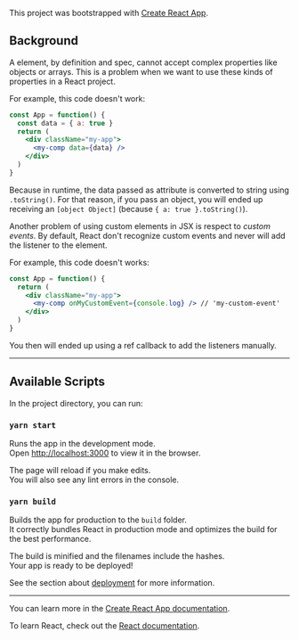 This project was bootstrapped with [Create React App](https://github.com/facebook/create-react-app).

## Background

A element, by definition and spec, cannot accept complex properties like objects or arrays. This is a problem when we want to use these kinds of properties in a React project.

For example, this code doesn't work:

```jsx
const App = function() {
  const data = { a: true }
  return (
    <div className="my-app">
      <my-comp data={data} />
    </div>
  )
}
```

Because in runtime, the data passed as attribute is converted to string using `.toString()`. For that reason, if you pass an object, you will ended up receiving an `[object Object]` (because `{ a: true }.toString()`).

Another problem of using custom elements in JSX is respect to _custom events_. By default, React don't recognize custom events and never will add the listener to the element.

For example, this code doesn't works:

```jsx
const App = function() {
  return (
    <div className="my-app">
      <my-comp onMyCustomEvent={console.log} /> // 'my-custom-event'
    </div>
  )
}
```

You then will ended up using a ref callback to add the listeners manually.

---

## Available Scripts

In the project directory, you can run:

### `yarn start`

Runs the app in the development mode.<br>
Open [http://localhost:3000](http://localhost:3000) to view it in the browser.

The page will reload if you make edits.<br>
You will also see any lint errors in the console.

### `yarn build`

Builds the app for production to the `build` folder.<br>
It correctly bundles React in production mode and optimizes the build for the best performance.

The build is minified and the filenames include the hashes.<br>
Your app is ready to be deployed!

See the section about [deployment](https://facebook.github.io/create-react-app/docs/deployment) for more information.

---

You can learn more in the [Create React App documentation](https://facebook.github.io/create-react-app/docs/getting-started).

To learn React, check out the [React documentation](https://reactjs.org/).
